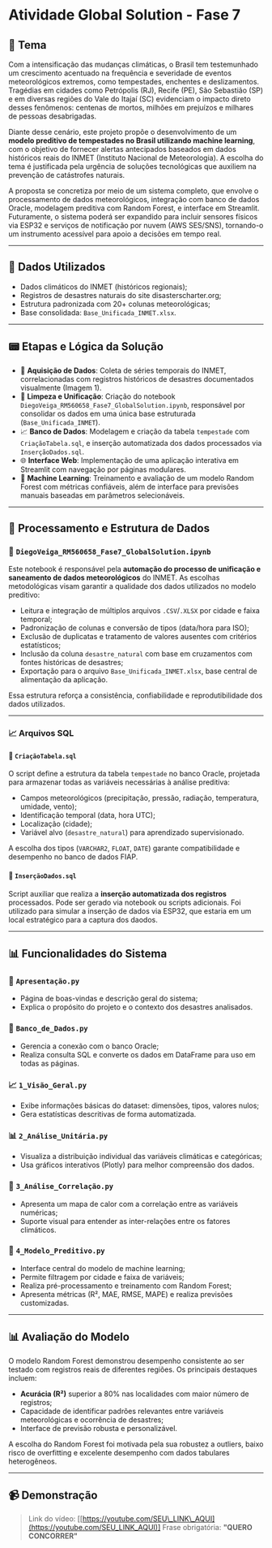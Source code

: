 # Atividade Global Solution - Fase 7

##  🎯 Tema

Com a intensificação das mudanças climáticas, o Brasil tem testemunhado um crescimento acentuado na frequência e severidade de eventos meteorológicos extremos, como tempestades, enchentes e deslizamentos. Tragédias em cidades como Petrópolis (RJ), Recife (PE), São Sebastião (SP) e em diversas regiões do Vale do Itajaí (SC) evidenciam o impacto direto desses fenômenos: centenas de mortos, milhões em prejuízos e milhares de pessoas desabrigadas.

Diante desse cenário, este projeto propõe o desenvolvimento de um **modelo preditivo de tempestades no Brasil utilizando machine learning**, com o objetivo de fornecer alertas antecipados baseados em dados históricos reais do INMET (Instituto Nacional de Meteorologia). A escolha do tema é justificada pela urgência de soluções tecnológicas que auxiliem na prevenção de catástrofes naturais.

A proposta se concretiza por meio de um sistema completo, que envolve o processamento de dados meteorológicos, integração com banco de dados Oracle, modelagem preditiva com Random Forest, e interface em Streamlit. Futuramente, o sistema poderá ser expandido para incluir sensores físicos via ESP32 e serviços de notificação por nuvem (AWS SES/SNS), tornando-o um instrumento acessível para apoio a decisões em tempo real.

---

## 📅 Dados Utilizados

* Dados climáticos do INMET (históricos regionais);
* Registros de desastres naturais do site disasterscharter.org;
* Estrutura padronizada com 20+ colunas meteorológicas;
* Base consolidada: `Base_Unificada_INMET.xlsx`.

---

## 📟 Etapas e Lógica da Solução

* 📅 **Aquisição de Dados**: Coleta de séries temporais do INMET, correlacionadas com registros históricos de desastres documentados visualmente (Imagem 1).
* 🧹 **Limpeza e Unificação**: Criação do notebook `DiegoVeiga_RM560658_Fase7_GlobalSolution.ipynb`, responsável por consolidar os dados em uma única base estruturada (`Base_Unificada_INMET`).
* 📈 **Banco de Dados**: Modelagem e criação da tabela `tempestade` com `CriaçãoTabela.sql`, e inserção automatizada dos dados processados via `InserçãoDados.sql`.
* 🌐 **Interface Web**: Implementação de uma aplicação interativa em Streamlit com navegação por páginas modulares.
* 🤖 **Machine Learning**: Treinamento e avaliação de um modelo Random Forest com métricas confiáveis, além de interface para previsões manuais baseadas em parâmetros selecionáveis.

---

## 🧹 Processamento e Estrutura de Dados

### 📌 `DiegoVeiga_RM560658_Fase7_GlobalSolution.ipynb`

Este notebook é responsável pela **automação do processo de unificação e saneamento de dados meteorológicos** do INMET. As escolhas metodológicas visam garantir a qualidade dos dados utilizados no modelo preditivo:

* Leitura e integração de múltiplos arquivos `.CSV`/`.XLSX` por cidade e faixa temporal;
* Padronização de colunas e conversão de tipos (data/hora para ISO);
* Exclusão de duplicatas e tratamento de valores ausentes com critérios estatísticos;
* Inclusão da coluna `desastre_natural` com base em cruzamentos com fontes históricas de desastres;
* Exportação para o arquivo `Base_Unificada_INMET.xlsx`, base central de alimentação da aplicação.

Essa estrutura reforça a consistência, confiabilidade e reprodutibilidade dos dados utilizados.

---

### 📈 Arquivos SQL

#### 🧱 `CriaçãoTabela.sql`

O script define a estrutura da tabela `tempestade` no banco Oracle, projetada para armazenar todas as variáveis necessárias à análise preditiva:

* Campos meteorológicos (precipitação, pressão, radiação, temperatura, umidade, vento);
* Identificação temporal (data, hora UTC);
* Localização (cidade);
* Variável alvo (`desastre_natural`) para aprendizado supervisionado.

A escolha dos tipos (`VARCHAR2`, `FLOAT`, `DATE`) garante compatibilidade e desempenho no banco de dados FIAP.

#### 📄 `InserçãoDados.sql`

Script auxiliar que realiza a **inserção automatizada dos registros** processados. Pode ser gerado via notebook ou scripts adicionais. Foi utilizado para simular a inserção de dados via ESP32, que estaria em um local estratégico para a captura dos daodos.

---

## 📊 Funcionalidades do Sistema

### 🧝 `Apresentação.py`

* Página de boas-vindas e descrição geral do sistema;
* Explica o propósito do projeto e o contexto dos desastres analisados.

### 📃 `Banco_de_Dados.py`

* Gerencia a conexão com o banco Oracle;
* Realiza consulta SQL e converte os dados em DataFrame para uso em todas as páginas.

### 📈 `1_Visão_Geral.py`

* Exibe informações básicas do dataset: dimensões, tipos, valores nulos;
* Gera estatísticas descritivas de forma automatizada.

### 📊 `2_Análise_Unitária.py`

* Visualiza a distribuição individual das variáveis climáticas e categóricas;
* Usa gráficos interativos (Plotly) para melhor compreensão dos dados.

### 🔗 `3_Análise_Correlação.py`

* Apresenta um mapa de calor com a correlação entre as variáveis numéricas;
* Suporte visual para entender as inter-relações entre os fatores climáticos.

### 🤖 `4_Modelo_Preditivo.py`

* Interface central do modelo de machine learning;
* Permite filtragem por cidade e faixa de variáveis;
* Realiza pré-processamento e treinamento com Random Forest;
* Apresenta métricas (R², MAE, RMSE, MAPE) e realiza previsões customizadas.

---

## 📊 Avaliação do Modelo

O modelo Random Forest demonstrou desempenho consistente ao ser testado com registros reais de diferentes regiões. Os principais destaques incluem:

* **Acurácia (R²)** superior a 80% nas localidades com maior número de registros;
* Capacidade de identificar padrões relevantes entre variáveis meteorológicas e ocorrência de desastres;
* Interface de previsão robusta e personalizável.

A escolha do Random Forest foi motivada pela sua robustez a outliers, baixo risco de overfitting e excelente desempenho com dados tabulares heterogêneos.

---

## 📹 Demonstração

> Link do vídeo: \[[https://youtube.com/SEU\_LINK\_AQUI](https://youtube.com/SEU_LINK_AQUI)]
> Frase obrigatória: **"QUERO CONCORRER"**
